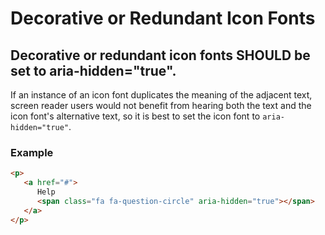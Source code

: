 # Decorative or Redundant Icon Fonts

## Decorative or redundant icon fonts SHOULD be set to aria-hidden="true".

If an instance of an icon font duplicates the meaning of the adjacent text, screen reader users would not benefit from hearing both the text and the icon font's alternative text, so it is best to set the icon font to `aria-hidden="true"`.

### Example

```html
<p>
   <a href="#">
      Help 
      <span class="fa fa-question-circle" aria-hidden="true"></span>
   </a>
</p>
```
